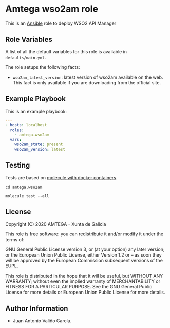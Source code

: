 # Amtega wso2am role

This is an [Ansible](http://www.ansible.com) role to deploy WSO2 API Manager

## Role Variables

A list of all the default variables for this role is available in `defaults/main.yml`.

The role setups the following facts:

- `wso2am_latest_version`: latest version of wso2am available on the web. This fact is only available if you are downloading from the official site.

## Example Playbook

This is an example playbook:

``` yaml
---
- hosts: localhost
  roles:  
    - amtega.wso2am
  vars:
    wso2am_state: present
    wso2am_version: latest
```

## Testing

Tests are based on [molecule with docker containers](https://molecule.readthedocs.io/en/latest/installation.html).

```shell
cd amtega.wso2am

molecule test --all
```

## License

Copyright (C) 2020 AMTEGA - Xunta de Galicia

This role is free software: you can redistribute it and/or modify it under the terms of:

GNU General Public License version 3, or (at your option) any later version; or the European Union Public License, either Version 1.2 or – as soon they will be approved by the European Commission ­subsequent versions of the EUPL.

This role is distributed in the hope that it will be useful, but WITHOUT ANY WARRANTY; without even the implied warranty of MERCHANTABILITY or FITNESS FOR A PARTICULAR PURPOSE.  See the GNU General Public License for more details or European Union Public License for more details.

## Author Information

- Juan Antonio Valiño García.
